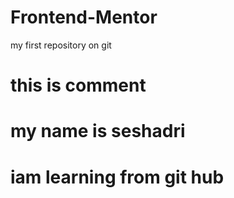 # Frontend-Mentor
my first repository on git
# this is comment 
# my name is seshadri 
# iam learning from git hub
